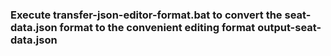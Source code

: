 ### Execute transfer-json-editor-format.bat to convert the seat-data.json format to the convenient editing format output-seat-data.json